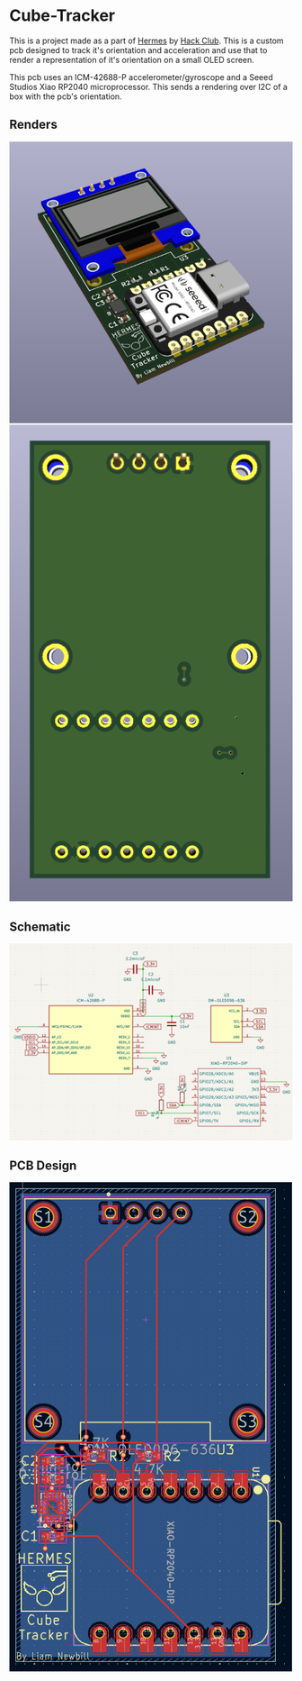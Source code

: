 # Cube-Tracker
This is a project made as a part of [Hermes]() by [Hack Club](). This is a custom pcb designed to track it's orientation and acceleration and use that to render a representation of it's orientation on a small OLED screen.

This pcb uses an ICM-42688-P accelerometer/gyroscope and a Seeed Studios Xiao RP2040 microprocessor. This sends a rendering over I2C of a box with the pcb's orientation.

## Renders
<img src="https://github.com/destroyer796/Cube-Tracker/blob/main/Images/CubeTrackerRenderFront.PNG">
<img src="https://github.com/destroyer796/Cube-Tracker/blob/main/Images/CubeTrackerRenderBack.PNG">

## Schematic
<img src="https://github.com/destroyer796/Cube-Tracker/blob/main/Images/CubeTrackerSchematicPic.PNG">

## PCB Design
<img src="https://github.com/destroyer796/Cube-Tracker/blob/main/Images/CubeTrackerPCBPic.PNG">
